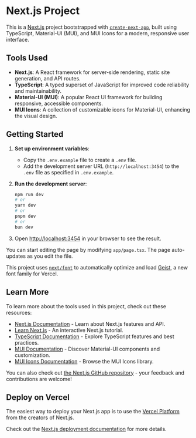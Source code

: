# Next.js Project

This is a [Next.js](https://nextjs.org) project bootstrapped with [`create-next-app`](https://nextjs.org/docs/app/api-reference/cli/create-next-app), built using TypeScript, Material-UI (MUI), and MUI Icons for a modern, responsive user interface.

## Tools Used

- **Next.js**: A React framework for server-side rendering, static site generation, and API routes.
- **TypeScript**: A typed superset of JavaScript for improved code reliability and maintainability.
- **Material-UI (MUI)**: A popular React UI framework for building responsive, accessible components.
- **MUI Icons**: A collection of customizable icons for Material-UI, enhancing the visual design.

## Getting Started

1. **Set up environment variables**:
   - Copy the `.env.example` file to create a `.env` file.
   - Add the development server URL (`http://localhost:3454`) to the `.env` file as specified in `.env.example`.

2. **Run the development server**:
   ```bash
   npm run dev
   # or
   yarn dev
   # or
   pnpm dev
   # or
   bun dev
   ```

3. Open [http://localhost:3454](http://localhost:3454) in your browser to see the result.

You can start editing the page by modifying `app/page.tsx`. The page auto-updates as you edit the file.

This project uses [`next/font`](https://nextjs.org/docs/app/building-your-application/optimizing/fonts) to automatically optimize and load [Geist](https://vercel.com/font), a new font family for Vercel.

## Learn More

To learn more about the tools used in this project, check out these resources:

- [Next.js Documentation](https://nextjs.org/docs) - Learn about Next.js features and API.
- [Learn Next.js](https://nextjs.org/learn) - An interactive Next.js tutorial.
- [TypeScript Documentation](https://www.typescriptlang.org/docs/) - Explore TypeScript features and best practices.
- [MUI Documentation](https://mui.com/material-ui/getting-started/) - Discover Material-UI components and customization.
- [MUI Icons Documentation](https://mui.com/material-ui/material-icons/) - Browse the MUI Icons library.

You can also check out [the Next.js GitHub repository](https://github.com/vercel/next.js) - your feedback and contributions are welcome!

## Deploy on Vercel

The easiest way to deploy your Next.js app is to use the [Vercel Platform](https://vercel.com/new?utm_medium=default-template&filter=next.js&utm_source=create-next-app&utm_campaign=create-next-app-readme) from the creators of Next.js.

Check out the [Next.js deployment documentation](https://nextjs.org/docs/app/building-your-application/deploying) for more details.